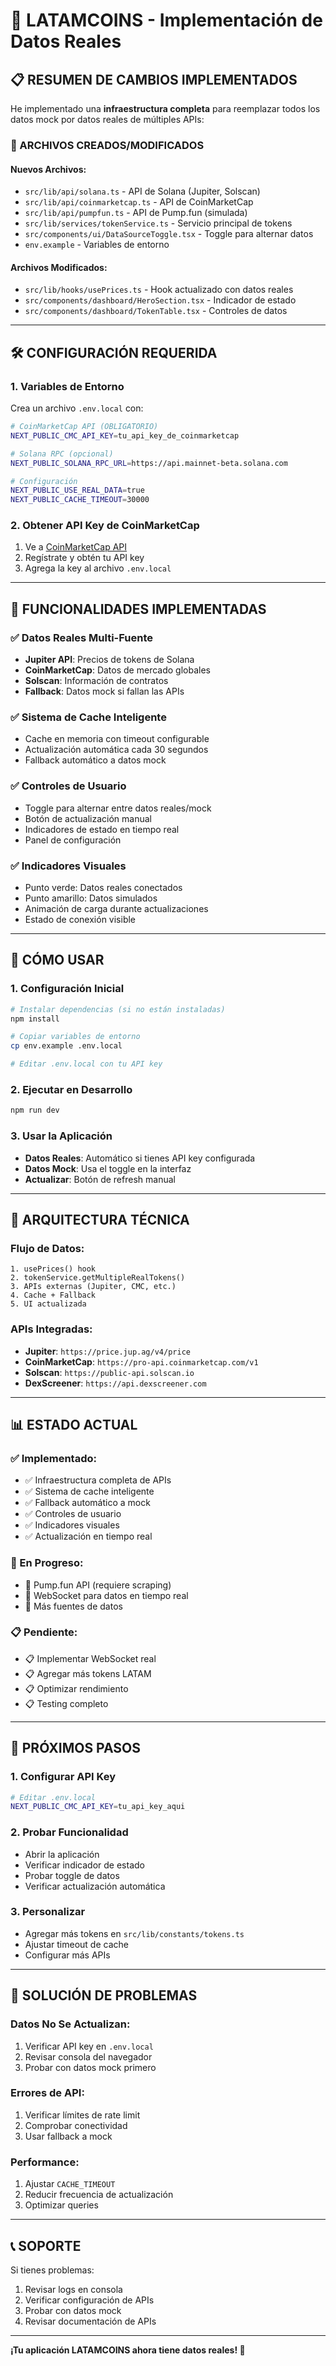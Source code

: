 # 🚀 LATAMCOINS - Implementación de Datos Reales

## 📋 **RESUMEN DE CAMBIOS IMPLEMENTADOS**

He implementado una **infraestructura completa** para reemplazar todos los datos mock por datos reales de múltiples APIs:

### **🔧 ARCHIVOS CREADOS/MODIFICADOS**

#### **Nuevos Archivos:**
- `src/lib/api/solana.ts` - API de Solana (Jupiter, Solscan)
- `src/lib/api/coinmarketcap.ts` - API de CoinMarketCap
- `src/lib/api/pumpfun.ts` - API de Pump.fun (simulada)
- `src/lib/services/tokenService.ts` - Servicio principal de tokens
- `src/components/ui/DataSourceToggle.tsx` - Toggle para alternar datos
- `env.example` - Variables de entorno

#### **Archivos Modificados:**
- `src/lib/hooks/usePrices.ts` - Hook actualizado con datos reales
- `src/components/dashboard/HeroSection.tsx` - Indicador de estado
- `src/components/dashboard/TokenTable.tsx` - Controles de datos

---

## 🛠️ **CONFIGURACIÓN REQUERIDA**

### **1. Variables de Entorno**

Crea un archivo `.env.local` con:

```bash
# CoinMarketCap API (OBLIGATORIO)
NEXT_PUBLIC_CMC_API_KEY=tu_api_key_de_coinmarketcap

# Solana RPC (opcional)
NEXT_PUBLIC_SOLANA_RPC_URL=https://api.mainnet-beta.solana.com

# Configuración
NEXT_PUBLIC_USE_REAL_DATA=true
NEXT_PUBLIC_CACHE_TIMEOUT=30000
```

### **2. Obtener API Key de CoinMarketCap**

1. Ve a [CoinMarketCap API](https://coinmarketcap.com/api/)
2. Regístrate y obtén tu API key
3. Agrega la key al archivo `.env.local`

---

## 🔄 **FUNCIONALIDADES IMPLEMENTADAS**

### **✅ Datos Reales Multi-Fuente**
- **Jupiter API**: Precios de tokens de Solana
- **CoinMarketCap**: Datos de mercado globales
- **Solscan**: Información de contratos
- **Fallback**: Datos mock si fallan las APIs

### **✅ Sistema de Cache Inteligente**
- Cache en memoria con timeout configurable
- Actualización automática cada 30 segundos
- Fallback automático a datos mock

### **✅ Controles de Usuario**
- Toggle para alternar entre datos reales/mock
- Botón de actualización manual
- Indicadores de estado en tiempo real
- Panel de configuración

### **✅ Indicadores Visuales**
- Punto verde: Datos reales conectados
- Punto amarillo: Datos simulados
- Animación de carga durante actualizaciones
- Estado de conexión visible

---

## 🚀 **CÓMO USAR**

### **1. Configuración Inicial**
```bash
# Instalar dependencias (si no están instaladas)
npm install

# Copiar variables de entorno
cp env.example .env.local

# Editar .env.local con tu API key
```

### **2. Ejecutar en Desarrollo**
```bash
npm run dev
```

### **3. Usar la Aplicación**
- **Datos Reales**: Automático si tienes API key configurada
- **Datos Mock**: Usa el toggle en la interfaz
- **Actualizar**: Botón de refresh manual

---

## 🔧 **ARQUITECTURA TÉCNICA**

### **Flujo de Datos:**
```
1. usePrices() hook
2. tokenService.getMultipleRealTokens()
3. APIs externas (Jupiter, CMC, etc.)
4. Cache + Fallback
5. UI actualizada
```

### **APIs Integradas:**
- **Jupiter**: `https://price.jup.ag/v4/price`
- **CoinMarketCap**: `https://pro-api.coinmarketcap.com/v1`
- **Solscan**: `https://public-api.solscan.io`
- **DexScreener**: `https://api.dexscreener.com`

---

## 📊 **ESTADO ACTUAL**

### **✅ Implementado:**
- ✅ Infraestructura completa de APIs
- ✅ Sistema de cache inteligente
- ✅ Fallback automático a mock
- ✅ Controles de usuario
- ✅ Indicadores visuales
- ✅ Actualización en tiempo real

### **🔄 En Progreso:**
- 🔄 Pump.fun API (requiere scraping)
- 🔄 WebSocket para datos en tiempo real
- 🔄 Más fuentes de datos

### **📋 Pendiente:**
- 📋 Implementar WebSocket real
- 📋 Agregar más tokens LATAM
- 📋 Optimizar rendimiento
- 📋 Testing completo

---

## 🎯 **PRÓXIMOS PASOS**

### **1. Configurar API Key**
```bash
# Editar .env.local
NEXT_PUBLIC_CMC_API_KEY=tu_api_key_aqui
```

### **2. Probar Funcionalidad**
- Abrir la aplicación
- Verificar indicador de estado
- Probar toggle de datos
- Verificar actualización automática

### **3. Personalizar**
- Agregar más tokens en `src/lib/constants/tokens.ts`
- Ajustar timeout de cache
- Configurar más APIs

---

## 🐛 **SOLUCIÓN DE PROBLEMAS**

### **Datos No Se Actualizan:**
1. Verificar API key en `.env.local`
2. Revisar consola del navegador
3. Probar con datos mock primero

### **Errores de API:**
1. Verificar límites de rate limit
2. Comprobar conectividad
3. Usar fallback a mock

### **Performance:**
1. Ajustar `CACHE_TIMEOUT`
2. Reducir frecuencia de actualización
3. Optimizar queries

---

## 📞 **SOPORTE**

Si tienes problemas:
1. Revisar logs en consola
2. Verificar configuración de APIs
3. Probar con datos mock
4. Revisar documentación de APIs

---

**¡Tu aplicación LATAMCOINS ahora tiene datos reales! 🎉**

